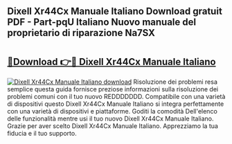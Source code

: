 ## Dixell Xr44Cx Manuale Italiano Download gratuit PDF - Part-pqU Italiano Nuovo manuale del proprietario di riparazione Na7SX

# <h2><a href="http://dfder8.blite.top/?on=Dixell+Xr44Cx+Manuale+Italiano">🔗Download 👉🔴 Dixell Xr44Cx Manuale Italiano</a></h2>

[![Dixell Xr44Cx Manuale Italiano download](https://i.imgur.com/lujVjoI.png)](http://dfder8.blite.top/?on=Dixell+Xr44Cx+Manuale+Italiano)
Risoluzione dei problemi resa semplice questa guida fornisce preziose informazioni sulla risoluzione dei problemi comuni con il tuo nuovo REDDDDDDD. Compatibile con una varietà di dispositivi questo Dixell Xr44Cx Manuale Italiano si integra perfettamente con una varietà di dispositivi e piattaforme. Goditi la comodità Dell'elenco delle funzionalità mentre usi il tuo nuovo Dixell Xr44Cx Manuale Italiano. Grazie per aver scelto Dixell Xr44Cx Manuale Italiano. Apprezziamo la tua fiducia e il tuo supporto.
